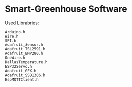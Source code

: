 # Smart-Greenhouse Software

Used Librabries:

    Arduino.h
    Wire.h
    SPI.h
    Adafruit_Sensor.h
    Adafruit_TSL2591.h
    Adafruit_BMP280.h
    OneWire.h
    DallasTemperature.h
    ESP32Servo.h
    Adafruit_GFX.h
    Adafruit_SSD1306.h
    EspMQTTClient.h
